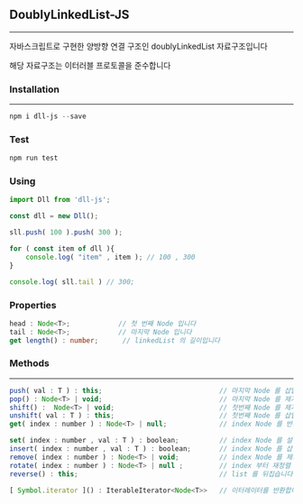## DoublyLinkedList-JS

---

자바스크립트로 구현한 양방향 연결 구조인 doublyLinkedList 자료구조입니다


해당 자료구조는 이터러블 프로토콜을 준수합니다

### Installation

---

````powershell
npm i dll-js --save
````

### Test

````powershell
npm run test
````

### Using

````javascript
import Dll from 'dll-js';

const dll = new Dll();

sll.push( 100 ).push( 300 );

for ( const item of dll ){
    console.log( "item" , item ); // 100 , 300
}

console.log( sll.tail ) // 300;
````

### Properties

````typescript
head : Node<T>;            // 첫 번째 Node 입니다
tail : Node<T>;            // 마지막 Node 입니다
get length() : number;      // linkedList 의 길이입니다
````

### Methods

---

````javascript
push( val : T ) : this;                             // 마지막 Node 를 삽입합니다
pop() : Node<T> | void;                             // 마지막 Node 를 제거합니다
shift() :  Node<T> | void;                          // 첫번째 Node 를 제거합니다
unshift( val : T ) : this;                          // 첫번째 Node 를 삽입합니다
get( index : number ) : Node<T> | null;             // index Node 를 반환합니다

set( index : number , val : T ) : boolean;          // index Node 를 설정합니다
insert( index : number , val : T ) : boolean;       // index Node 를 삽입합니다
remove( index : number ) : Node<T> | void;          // index Node 를 제거합니다
rotate( index : number ) : Node<T> | null ;         // index 부터 재정렬 후 index Node 를 반환합니다
reverse() : this;                                   // list 를 뒤집습니다

[ Symbol.iterator ]() : IterableIterator<Node<T>>   // 이터레이터를 반환합니다
````




